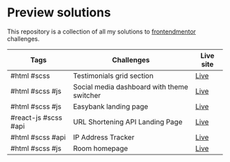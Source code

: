 # Preview solutions

This repository is a collection of all my solutions to [frontendmentor](https://www.frontendmentor.io/challenges) challenges.

| Tags                 | Challenges                                 | Live site                                                    |
| -------------------- | ------------------------------------------ | ------------------------------------------------------------ |
| #html #scss          | Testimonials grid section                  | [Live](https://testimonials-cssgrid-challenge.vercel.app/)   |
| #html #scss #js      | Social media dashboard with theme switcher | [Live](https://frontendmentor-challenges-dngtnv.vercel.app/) |
| #html #scss #js      | Easybank landing page                      | [Live](https://easybank-landing-page-dngtnv.vercel.app/)     |
| #react-js #scss #api | URL Shortening API Landing Page            | [Live](https://url-shortening-api.netlify.app/)              |
| #html #scss #api     | IP Address Tracker                         | [Live](https://iptracker-dngtnv.netlify.app/)                |
| #html #scss #js      | Room homepage                              | [Live](https://roomhomepage-dngtnv.netlify.app/)             |
